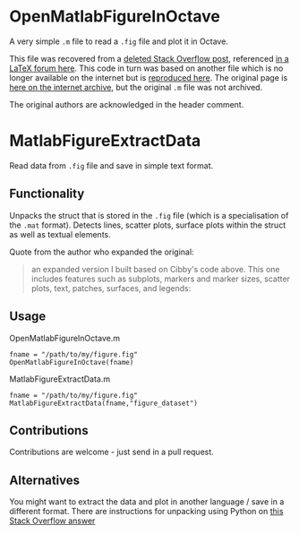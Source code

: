 # OpenMatlabFigureInOctave
A very simple `.m` file to read a `.fig` file and plot it in Octave.

This file was recovered from a [deleted Stack Overflow post][2], referenced [in a LaTeX forum here](http://www.latex-community.org/forum/viewtopic.php?f=46&t=4222).  This code in turn was based on another file which is no longer available on the internet but is [reproduced here](http://www.latex-community.org/forum/viewtopic.php?p=78728#p78728).  The original page is [here on the internet archive][1], but the original `.m` file was not archived.

The original authors are acknowledged in the header comment.

# MatlabFigureExtractData
Read data from `.fig` file and save in simple text format.

## Functionality

Unpacks the struct that is stored in the `.fig` file (which is a specialisation of the `.mat` format).  Detects lines, scatter plots, surface plots within the struct as well as textual elements.

Quote from the author who expanded the original:

> an expanded version I built based on Cibby's code above. This one includes features such as subplots, markers and marker sizes, scatter plots, text, patches, surfaces, and legends: 

## Usage

OpenMatlabFigureInOctave.m

    fname = "/path/to/my/figure.fig"
    OpenMatlabFigureInOctave(fname)

MatlabFigureExtractData.m

    fname = "/path/to/my/figure.fig"
    MatlabFigureExtractData(fname,"figure_dataset")

## Contributions

Contributions are welcome - just send in a pull request.

## Alternatives

You might want to extract the data and plot in another language / save in a different format.  There are instructions for unpacking using Python on [this Stack Overflow answer][3]

[1]: http://web.archive.org/web/20100713030737/http://www.ee.usyd.edu.au/~cibby/OCTread_FIG.htm
[2]: http://stackoverflow.com/questions/11902650/program-to-open-fig-files-saved-by-matlab/16490536#16490536
[3]: http://stackoverflow.com/a/36923358/838992
